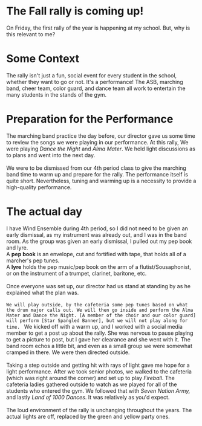 # The Fall rally is coming up!
On Friday, the first rally of the year is happening at my school. But, why is this relevant to me?

# Some Context
The rally isn't just a fun, social event for every student in the school, whether they want to go or not. It's a performance! The ASB, marching band, cheer team, color guard, and dance team all work to entertain the many students in the stands of the gym. 

# Preparation for the Performance
The marching band practice the day before, our director gave us some time to review the songs we were playing in our performance. At this rally, We were playing *Dance the Night* and *Alma Mater*. We held light discussions as to plans and went into the next day. 
<br><br>
We were to be dismissed from our 4th period class to give the marching band time to warm up and prepare for the rally. The performance itself is quite short. Nevertheless, tuning and warming up is a necessity to provide a high-quality performance. 

# The actual day
I have Wind Ensemble during 4th period, so I did not need to be given an early dismissal, as my instrument was already out, and I was in the band room. As the group was given an early dismissal, I pulled out my pep book and lyre. 
<br> A **pep book** is an envelope, cut and fortified with tape, that holds all of a marcher's pep tunes. 
<br> A **lyre** holds the pep music/pep book on the arm of a flutist/Sousaphonist, or on the instrument of a trumpet, clarinet, baritone, etc. 
<br><br>
Once everyone was set up, our director had us stand at standing by as he explained what the plan was.<br><br>
``
We will play outside, by the cafeteria some pep tunes based on what the drum major calls out. We will then go inside and perform the Alma Mater and Dance the Night. [A member of the choir and our color guard] will perform [Star Spangled Banner], but we will not play along for time. 
``
We kicked off with a warm up, and I worked with a social media member to get a post up about the rally. She was nervous to pause playing to get a picture to post, but I gave her clearance and she went with it. The band room echos a little bit, and even as a small group we were somewhat cramped in there. We were then directed outside. 
<br><br>
Taking a step outside and getting hit with rays of light gave me hope for a light performance. After we took senior photos, we walked to the cafeteria (which was right around the corner) and set up to play *Fireball*. The cafeteria ladies gathered outside to watch as we played for all of the students who entered the gym. We followed that with *Seven Nation Army,* and lastly *Land of 1000 Dances*. It was relatively as you'd expect. 
<br><br>
The loud environment of the rally is unchanging throughout the years. The actual lights are off, replaced by the green and yellow party ones.  
